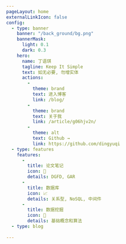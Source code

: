 ```yaml
---
pageLayout: home
externalLinkIcon: false
config:
  - type: banner
    banner: "/back_ground/bg.png"
    bannerMask:
      light: 0.1
      dark: 0.3
    hero:
      name: 丁语琪
      tagline: Keep It Simple
      text: 如无必要, 勿增实体
      actions:
        -
          theme: brand
          text: 进入博客
          link: /blog/
        -
          theme: brand
          text: 关于我
          link: /article/g06hjv2n/
        -
          theme: alt
          text: Github →
          link: https://github.com/dingyuqi
  - type: features
    features:
      -
        title: 论文笔记
        icon: 📖
        details: DGFD, GAR
      -
        title: 数据库
        icon: 📈
        details: 关系型, NoSQL, 中间件
      -
        title: 数据挖掘
        icon: 📍
        details: 基础概念和算法
  - type: blog
      
---
```

